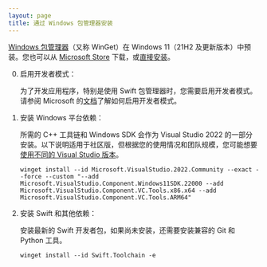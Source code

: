 ```yaml
---
layout: page
title: 通过 Windows 包管理器安装
---
```


[Windows 包管理器](https://docs.microsoft.com/windows/package-manager/)（又称 WinGet）在 Windows 11（21H2 及更新版本）中预装。您也可以从 [Microsoft Store](https://www.microsoft.com/p/app-installer/9nblggh4nns1) 下载，或[直接安装](ms-appinstaller:?source=https://aka.ms/getwinget)。

0. 启用开发者模式：

   为了开发应用程序，特别是使用 Swift 包管理器时，您需要启用开发者模式。请参阅 Microsoft 的[文档](https://docs.microsoft.com/windows/apps/get-started/enable-your-device-for-development)了解如何启用开发者模式。

0. 安装 Windows 平台依赖：

   所需的 C++ 工具链和 Windows SDK 会作为 Visual Studio 2022 的一部分安装。以下说明适用于社区版，但根据您的使用情况和团队规模，您可能想要[使用不同的 Visual Studio 版本](https://visualstudio.microsoft.com/vs/compare/)。

   ~~~ batch
   winget install --id Microsoft.VisualStudio.2022.Community --exact --force --custom "--add Microsoft.VisualStudio.Component.Windows11SDK.22000 --add Microsoft.VisualStudio.Component.VC.Tools.x86.x64 --add Microsoft.VisualStudio.Component.VC.Tools.ARM64"
   ~~~

0. 安装 Swift 和其他依赖：

   安装最新的 Swift 开发者包，如果尚未安装，还需要安装兼容的 Git 和 Python 工具。

   ~~~ batch
   winget install --id Swift.Toolchain -e
   ~~~
